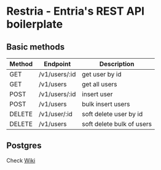 # Restria - Entria's REST API boilerplate

## Basic methods
| Method | Endpoint | Description |
| --- | --- | --- |
| GET | /v1/users/:id | get user by id | 
| GET | /v1/users | get all users |
| POST | /v1/users/:id | insert user |
| POST | /v1/users | bulk insert users |
| DELETE | /v1/user/:id | soft delete user by id |
| DELETE | /v1/users | soft delete bulk of users |

## Postgres
Check [Wiki](https://github.com/jgcmarins/restria/wiki)
